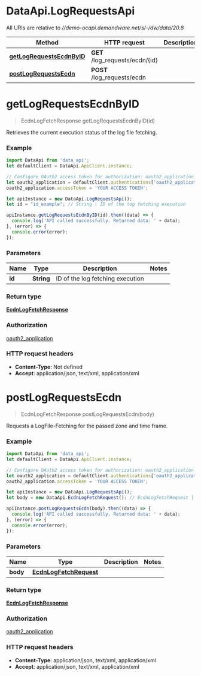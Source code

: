 # DataApi.LogRequestsApi

All URIs are relative to *//demo-ocapi.demandware.net/s/-/dw/data/20.8*

Method | HTTP request | Description
------------- | ------------- | -------------
[**getLogRequestsEcdnByID**](LogRequestsApi.md#getLogRequestsEcdnByID) | **GET** /log_requests/ecdn/{id} | 
[**postLogRequestsEcdn**](LogRequestsApi.md#postLogRequestsEcdn) | **POST** /log_requests/ecdn | 

<a name="getLogRequestsEcdnByID"></a>
# **getLogRequestsEcdnByID**
> EcdnLogFetchResponse getLogRequestsEcdnByID(id)



Retrieves the current execution status of the log file fetching.

### Example
```javascript
import DataApi from 'data_api';
let defaultClient = DataApi.ApiClient.instance;

// Configure OAuth2 access token for authorization: oauth2_application
let oauth2_application = defaultClient.authentications['oauth2_application'];
oauth2_application.accessToken = 'YOUR ACCESS TOKEN';

let apiInstance = new DataApi.LogRequestsApi();
let id = "id_example"; // String | ID of the log fetching execution

apiInstance.getLogRequestsEcdnByID(id).then((data) => {
  console.log('API called successfully. Returned data: ' + data);
}, (error) => {
  console.error(error);
});

```

### Parameters

Name | Type | Description  | Notes
------------- | ------------- | ------------- | -------------
 **id** | **String**| ID of the log fetching execution | 

### Return type

[**EcdnLogFetchResponse**](EcdnLogFetchResponse.md)

### Authorization

[oauth2_application](../README.md#oauth2_application)

### HTTP request headers

 - **Content-Type**: Not defined
 - **Accept**: application/json, text/xml, application/xml

<a name="postLogRequestsEcdn"></a>
# **postLogRequestsEcdn**
> EcdnLogFetchResponse postLogRequestsEcdn(body)



Requests a LogFile-Fetching for the passed zone and time frame.

### Example
```javascript
import DataApi from 'data_api';
let defaultClient = DataApi.ApiClient.instance;

// Configure OAuth2 access token for authorization: oauth2_application
let oauth2_application = defaultClient.authentications['oauth2_application'];
oauth2_application.accessToken = 'YOUR ACCESS TOKEN';

let apiInstance = new DataApi.LogRequestsApi();
let body = new DataApi.EcdnLogFetchRequest(); // EcdnLogFetchRequest | 

apiInstance.postLogRequestsEcdn(body).then((data) => {
  console.log('API called successfully. Returned data: ' + data);
}, (error) => {
  console.error(error);
});

```

### Parameters

Name | Type | Description  | Notes
------------- | ------------- | ------------- | -------------
 **body** | [**EcdnLogFetchRequest**](EcdnLogFetchRequest.md)|  | 

### Return type

[**EcdnLogFetchResponse**](EcdnLogFetchResponse.md)

### Authorization

[oauth2_application](../README.md#oauth2_application)

### HTTP request headers

 - **Content-Type**: application/json, text/xml, application/xml
 - **Accept**: application/json, text/xml, application/xml

